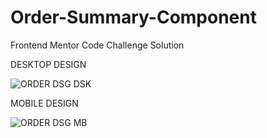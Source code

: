 # Order-Summary-Component
Frontend Mentor Code Challenge Solution

DESKTOP DESIGN

![ORDER DSG DSK](https://github.com/Tksmith-guru/Order-Summary-Component/assets/122574849/e2186ef5-e01c-4d61-bef7-8dba5ede6786)

MOBILE DESIGN

![ORDER DSG MB](https://github.com/Tksmith-guru/Order-Summary-Component/assets/122574849/4f1c2154-9318-4198-a5fd-fdbb9a42b52f)


